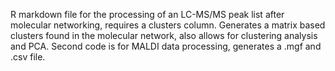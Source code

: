 R markdown file for the processing of an LC-MS/MS peak list after molecular networking, requires a clusters column. Generates a matrix based clusters found in the molecular network, also allows for clustering analysis and PCA.
Second code is for MALDI data processing, generates a .mgf and .csv file.
